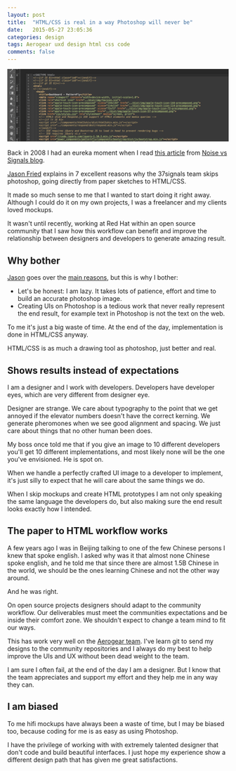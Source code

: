 ```yaml
---
layout: post
title:  "HTML/CSS is real in a way Photoshop will never be"
date:   2015-05-27 23:05:36
categories: design
tags: Aerogear uxd design html css code
comments: false
---
```


![HTML/CSS is real in a way Photoshop will never be](/img/no-photoshop/no-photoshop.png)


Back in 2008 I had an eureka moment when I read [this article](https://signalvnoise.com/posts/1061-why-we-skip-photoshop#comments) from [Noise vs Signals blog](https://signalvnoise.com).

[Jason Fried](https://twitter.com/jasonfried) explains in 7 excellent reasons why the 37signals team skips photoshop, going directly from paper sketches to HTML/CSS.

It made so much sense to me that I wanted to start doing it right away. Although I could do it on my own projects, I was a freelancer and my clients loved mockups.

It wasn't until recently, working at Red Hat within an open source community that I saw how this workflow can benefit and improve the relationship between designers and developers to generate amazing result.


## Why bother

[Jason](https://twitter.com/jasonfried) goes over the [main reasons](https://signalvnoise.com/posts/1061-why-we-skip-photoshop#comments), but this is why I bother:

- Let's be honest: I am lazy. It takes lots of patience, effort and time to build an accurate photoshop image.
- Creating UIs on Photoshop is a tedious work that never really represent the end result, for example text in Photoshop is not the text on the web.

To me it's just a big waste of time. At the end of the day, implementation is done in HTML/CSS anyway. 

HTML/CSS is as much a drawing tool as photoshop, just better and real.

## Shows results instead of expectations

I am a designer and I work with developers. Developers have developer eyes, which are very different from designer eye. 

Designer are strange. We care about typography to the point that we get annoyed if the elevator numbers doesn't have the correct kerning. We generate pheromones when we see good alignment and spacing. We just care about things that no other human been does.

My boss once told me that if you give an image to 10 different developers you'll get 10 different implementations, and most likely none will be the one you've envisioned. He is spot on.

When we handle a perfectly crafted UI image to a developer to implement, it's just silly to expect that he will care about the same things we do.

When I skip mockups and create HTML prototypes I am not only speaking the same language the developers do, but also making sure the end result looks exactly how I intended.


## The paper to HTML workflow works

A few years ago I was in Beijing talking to one of the few Chinese persons I knew that spoke english. I asked why was it that almost none Chinese spoke english, and he told me that since there are almost 1.5B Chinese in the world, we should be the ones learning Chinese and not the other way around.

And he was right.

On open source projects designers should adapt to the community workflow. Our deliverables must meet the communities expectations and be inside their comfort zone. We shouldn't expect to change a team mind to fit our ways.

This has work very well on the [Aerogear team](https://aerogear.org/community/). I've learn git to send my designs to the community repositories and I always do my best to help improve the UIs and UX without been dead weight to the team.

I am sure I often fail, at the end of the day I am a designer. But I know that the team appreciates and support my effort and they help me in any way they can.

## I am biased

To me hifi mockups have always been a waste of time, but I may be biased too, because coding for me is as easy as using Photoshop.

I have the privilege of working with with extremely talented designer that don't code and build beautiful interfaces. I just hope my experience show a different design path that has given me great satisfactions.
